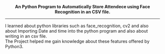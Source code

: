 <center><b>An Python Program to Automatically Store Attendece using Face Recognition in an CSV file.</b></center>
<hr>
I learned about python libraries such as face_recognition, cv2 and also about Importing Date and time into the python program and also about writing in an csv file.<br>
The Project helped me gain knowledge about these features offered by Python3.
